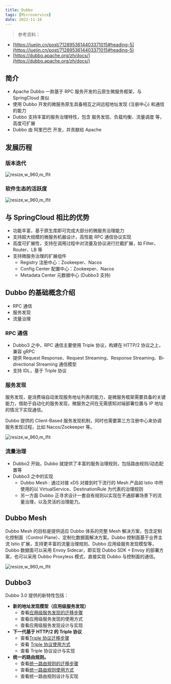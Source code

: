 ```yaml
---
title: Dubbo
tags: [Microservice]
date: 2022-11-16
---
```


> 参考资料：

- [https://juejin.cn/post/7128953614403371015#heading-5](https://juejin.cn/post/7128953614403371015#heading-5)
- [https://dubbo.apache.org/zh/docs/](https://dubbo.apache.org/zh/docs/)

## 简介

- Apache Dubbo 一款基于 RPC 服务开发的云原生微服务框架，与 SpringCloud 类似
- 使用 Dubbo 开发的微服务原生具备相互之间远程地址发现 (注册中心) 和通信的能力
- Dubbo 支持丰富的服务治理特性，包含 服务发现、负载均衡、流量调度 等，高度可扩展
- Dubbo 由 阿里巴巴 开发，并贡献给 Apache

## 发展历程

### 版本迭代

<img src='http://ipic-typora-samzong.oss-cn-qingdao.aliyuncs.com//uPic/20221117023215.png?x-oss-process=image/resize,w_960,m_lfit' alt='resize,w_960,m_lfit'/>

### 软件生态的活跃度

<img src='http://ipic-typora-samzong.oss-cn-qingdao.aliyuncs.com//uPic/8G8hZG.jpg?x-oss-process=image/resize,w_960,m_lfit' alt='resize,w_960,m_lfit'/>

## 与 SpringCloud 相比的优势

- 功能丰富，基于原生库即可完成大部分的微服务治理能力
- 支持超大规模的微服务机器设计，高性能 RPC 通信协议实现
- 高度可扩展性，支持在调用过程中对流量及协议进行拦截扩展，如 Filter、Router、LB 等
- 支持微服务治理的扩展组件
  - Registry 注册中心：Zookeeper、Nacos
  - Config Center 配置中心：Zookeeper、Nacos
  - Metadata Center 元数据中心 (Dubbo3 支持)

## Dubbo 的基础概念介绍

- RPC 通信
- 服务发现
- 流量治理

### RPC 通信

- Dubbo3 之中，RPC 通信主要使用 Triple 协议，构建在 HTTP/2 协议之上，兼容 gRPC
- 提供 Request Response、Request Streaming、Response Streaming、Bi-directional Streaming 通信模型
- 支持 IDL，基于 Triple 协议

### 服务发现

服务发现，是消费端自动发现服务地址列表的能力，是微服务框架需要具备的关键能力，借助于自动化的服务发现，微服务之间在无需感知对端部署位置与 IP 地址的情况下实现通信。

Dubbo 提供的 Client-Based 服务发现机制，同时也需要第三方注册中心来协调服务发现过程，比如 Nacos/Zookeeper 等。

<img src='http://ipic-typora-samzong.oss-cn-qingdao.aliyuncs.com//uPic/oaqyGX.jpg?x-oss-process=image/resize,w_960,m_lfit' alt='resize,w_960,m_lfit'/>

### 流量治理

- Dubbo2 开始，Dubbo 就提供了丰富的服务治理规则，包括路由规则/动态配置等
- Dubbo3 之中的实现
  - Dubbo Mesh : 通过对接 xDS 对接到时下流行的 Mesh 产品如 Istio 中所使用的以 VirtualService、DestinationRule 为代表的治理规则
  - 另一方面 Dubbo 正寻求设计一套自有规则以实现在不通部署场景下的流量治理，以及灵活的治理能力。

## Dubbo Mesh

Dubbo Mesh 的目标是提供适应 Dubbo 体系的完整 Mesh 解决方案，包含定制化控制面（Control Plane）、定制化数据面解决方案。Dubbo 控制面基于业界主流 Istio 扩展，支持更丰富的流量治理规则、Dubbo 应用级服务发现模型等，Dubbo 数据面可以采用 Envoy Sidecar，即实现 Dubbo SDK + Envoy 的部署方案，也可以采用 Dubbo Proxyless 模式，直接实现 Dubbo 与控制面的通信。

<img src='http://ipic-typora-samzong.oss-cn-qingdao.aliyuncs.com//uPic/vMniiR.jpg?x-oss-process=image/resize,w_960,m_lfit' alt='resize,w_960,m_lfit'/>

## Dubbo3

Dubbo 3.0 提供的新特性包括：

- **新的地址发现模型（应用级服务发现）**
  - 查看[应用级服务发现的迁移步骤](https://dubbo.apache.org/zh/docs/migration/migration-service-discovery)
  - 查看应用级服务发现的使用方式
  - 查看应用级服务发现设计与实现
- **下一代基于 HTTP/2 的 Triple 协议**
  - 查看[Triple 协议迁移步骤](https://dubbo.apache.org/zh/docs/migration/migration-triple)
  - 查看 [Triple 协议使用方式](https://dubbo.apache.org/zh/docs/references/protocols/tri)
  - 查看 Triple 协议设计与实现
- **统一的路由规则。**
  - 查看[统一路由规则的迁移步骤](https://dubbo.apache.org/zh/docs/migration/migration-routingrule/)
  - 查看[统一路由规则使用方式](https://dubbo.apache.org/zh/docs/references/routers/)
  - 查看统一路由规则设计与实现
